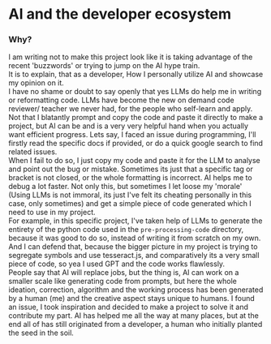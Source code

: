 # AI and the developer ecosystem  
### Why?  
I am writing not to make this project look like it is taking advantage of the recent 'buzzwords' or trying to jump on the AI hype train.  
It is to explain, that as a developer, How I personally utilize AI and showcase my opinion on it.  
I have no shame or doubt to say openly that yes LLMs do help me in writing or reformatting code.
LLMs have become the new on demand code reviewer/ teacher we never had, for the people who self-learn and apply.  <br>
Not that I blatantly prompt and copy the code and paste it directly to make a project, but AI can be and is a very very helpful hand when you actually want efficient progress.
Lets say, I faced an issue during programming, I'll firstly read the specific docs if provided, or do a quick google search to find related issues. <br> When I fail to do so, I just copy my code and paste it for the LLM to analyse and point out the bug or  mistake. Sometimes its just that a specific tag or bracket is not closed, or the whole formatting is incorrect. AI helps me to debug a lot faster.
Not only this, but sometimes I let loose my 'morale' (Using LLMs is not immoral, its just I've felt its cheating personally in this case, only sometimes) and get a simple piece of code generated which I need to use in my project. <br>
For example, in this specific project, I've taken help of LLMs to generate the entirety of the python code used in the `pre-processing-code` directory, because it was good to do so, instead of writing it from scratch on my own. And I can defend that, because the bigger picture in my project is trying to segregate symbols and use tesseract.js, and comparatively its a very small piece of code, so yea I used GPT and the code works flawlessly.  
People say that AI will replace jobs, but the thing is, AI can work on a smaller scale like generating code from prompts, but here the whole ideation, correction, algorithm and the working process has been generated by a human (me) and the creative aspect stays unique to humans.
I found an issue, I took inspiration and decided to make a project to solve it and contribute my part.
AI has helped me all the way at many places, but at the end all of has still originated from a developer, a human who initially planted the seed in the soil.